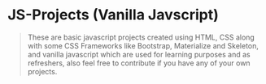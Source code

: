 
# JS-Projects (Vanilla Javscript)

>These are basic javascript projects created using HTML, CSS along with some CSS Frameworks like Bootstrap, Materialize and Skeleton, and vanilla javascript which are 
used for learning purposes and as refreshers, also feel free to contribute if you have any of your own projects.

